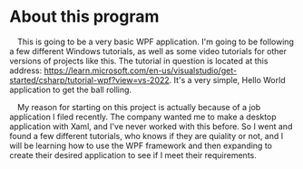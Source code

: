 # About this program
&ensp;&ensp;This is going to be a very basic WPF application. I'm going to be following a few different Windows tutorials, as well as some video tutorials for other versions of projects like this. The tutorial in question is located at this address: https://learn.microsoft.com/en-us/visualstudio/get-started/csharp/tutorial-wpf?view=vs-2022. It's a very simple, Hello World application to get the ball rolling.

&ensp;&ensp;My reason for starting on this project is actually because of a job application I filed recently. The company wanted me to make a desktop application with Xaml, and I've never worked with this before. So I went and found a few different tutorials, who knows if they are quiality or not, and I will be learning how to use the WPF framework and then expanding to create their desired application to see if I meet their requirements.



